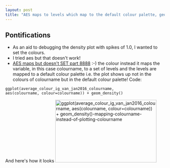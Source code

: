 ```yaml
---
layout: post
title: "AES maps to levels which map to the default colour palette, geom SETS"
---
```


## Pontifications

* As an aid to debugging the density plot with spikes of 1.0, I wanted to set the colours.
* I tried aes but that doesn't work!
* [AES maps but doesn't SET part 8888](http://rolandtanglao.com/2015/05/07/p1-aes-maps-geom-sets/) :-) the colour instead it maps the variable, in this case colourname, to a set of levels and the levels are mapped to a default colour palette i.e. the plot shows up not in the colours of colourname but in the default colour palette! Code:
```
ggplot(average_colour_ig_van_jan2016_colourname,
aes(colourname, colour=colourname)) + geom_density()
```

And here's how it looks
<a data-flickr-embed="true"  href="https://www.flickr.com/photos/roland/36046136364/in/datetaken/" title="ggplot(average_colour_ig_van_jan2016_colourname, aes(colourname, colour&#x3D;colourname)) + geom_density()-mapping-colourname-instead-of-plotting-colourname"><img src="https://farm5.staticflickr.com/4378/36046136364_6fe52d956e_n.jpg" width="320" height="198" alt="ggplot(average_colour_ig_van_jan2016_colourname, aes(colourname, colour&#x3D;colourname)) + geom_density()-mapping-colourname-instead-of-plotting-colourname"></a><script async src="//embedr.flickr.com/assets/client-code.js" charset="utf-8"></script>